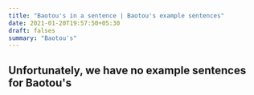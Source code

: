 ```yaml
---
title: "Baotou's in a sentence | Baotou's example sentences"
date: 2021-01-20T19:57:50+05:30
draft: falses
summary: "Baotou's"
---
```

## Unfortunately, we have no example sentences for Baotou's                 

